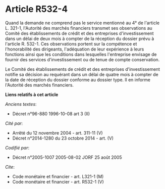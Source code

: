 # Article R532-4

Quand la demande ne comprend pas le service mentionné au 4° de l'article L. 321-1, l'Autorité des marchés financiers transmet
ses observations au Comité des établissements de crédit et des entreprises d'investissement dans un délai de deux mois à
compter de la réception du dossier prévu à l'article R. 532-1. Ces observations portent sur la compétence et l'honorabilité
des dirigeants, l'adéquation de leur expérience à leurs fonctions ainsi que les conditions dans lesquelles l'entreprise
envisage de fournir des services d'investissement ou de tenue de compte conservation.

Le Comité des établissements de crédit et des entreprises d'investissement notifie sa décision au requérant dans un délai de
quatre mois à compter de la date de réception du dossier conforme au dossier type. Il en informe l'Autorité des marchés
financiers.

**Liens relatifs à cet article**

_Anciens textes_:

  - Décret n°96-880 1996-10-08 art 3 (II)

_Cité par_:

  - Arrêté du 12 novembre 2004 - art. 311-11 (V)
  - Décret n°2014-1280 du 23 octobre 2014 - art. (V)

_Codifié par_:

  - Décret n°2005-1007 2005-08-02 JORF 25 août 2005

_Cite_:

  - Code monétaire et financier - art. L321-1 (M)
  - Code monétaire et financier - art. R532-1 (V)
